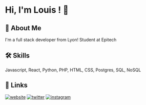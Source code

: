 # Hi, I'm Louis ! 👋

  
## 🚀 About Me
I'm a full stack developer from Lyon!
Student at Epitech

  
## 🛠 Skills
Javascript, React, Python, PHP, HTML, CSS,  Postgres, SQL, NoSQL

  
## 🔗 Links
[![website](https://img.shields.io/badge/website-000?style=for-the-badge&logo=ko-fi&logoColor=white)](https://guzz.dev/)
[![twitter](https://img.shields.io/badge/twitter-1DA1F2?style=for-the-badge&logo=twitter&logoColor=white)](https://twitter.com/guzzdev)
[![instagram](https://img.shields.io/badge/instagram-C13584?style=for-the-badge&logo=instagram&logoColor=white)](https://twitter.com/guzzdev)

  
